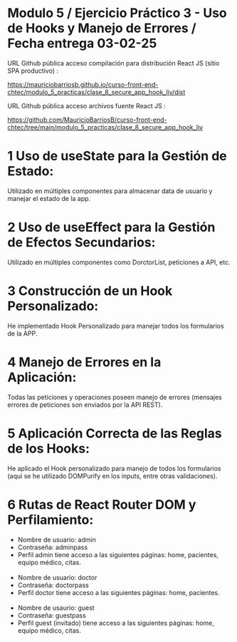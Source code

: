 # Modulo 5 / Ejercicio Práctico 3 - Uso de Hooks y Manejo de Errores / Fecha entrega 03-02-25

URL Github pública acceso compilación para distribución React JS (sitio SPA productivo) :

https://mauriciobarriosb.github.io/curso-front-end-chtec/modulo_5_practicas/clase_8_secure_app_hook_liv/dist

URL Github pública acceso archivos fuente React JS :

https://github.com/MauricioBarriosB/curso-front-end-chtec/tree/main/modulo_5_practicas/clase_8_secure_app_hook_liv


# 1 Uso de useState para la Gestión de Estado:

Utilizado en múltiples componentes para almacenar data de usuario y manejar el estado de la app.

# 2 Uso de useEffect para la Gestión de Efectos Secundarios:

Utilizado en múltiples componentes como DorctorList, peticiones a API, etc.

# 3 Construcción de un Hook Personalizado:

He implementado Hook Personalizado para manejar todos los formularios de la APP.

# 4 Manejo de Errores en la Aplicación:

Todas las peticiones y operaciones poseen manejo de errores (mensajes errores de peticiones son enviados por la API REST).

# 5 Aplicación Correcta de las Reglas de los Hooks:

He aplicado el Hook personalizado para manejo de todos los formularios (aqui se he utilizado DOMPurify en los inputs, entre otras validaciones).

# 6 Rutas de React Router DOM y Perfilamiento:

* Nombre de usuario: admin
* Contraseña: adminpass
* Perfil admin tiene acceso a las siguientes páginas: home, pacientes, equipo médico, citas.<br/><br/>
* Nombre de usuario: doctor
* Contraseña: doctorpass
* Perfil doctor tiene acceso a las siguientes páginas: home, pacientes.<br/><br/>
* Nombre de usaurio: guest 
* Contraseña: guestpass
* Perfil guest (invitado) tiene acceso a las siguientes páginas:  home, equipo médico, citas.